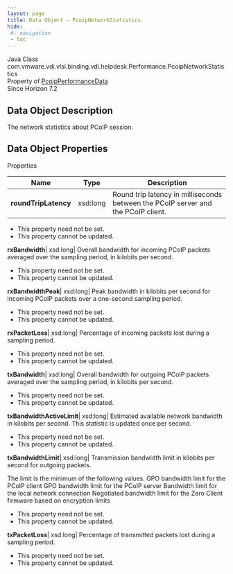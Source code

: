 ```yaml
---
layout: page
title: Data Object - PcoipNetworkStatistics
hide:
 #- navigation
 - toc
---
```






Java Class
    com.vmware.vdi.vlsi.binding.vdi.helpdesk.Performance.PcoipNetworkStatistics  
Property of
     [PcoipPerformanceData](vdi.helpdesk.Performance.PcoipPerformanceData.md#field_detail)  
Since 
    Horizon 7.2

## Data Object Description 

The network statistics about PCoIP session. 

## Data Object Properties

Properties

Name |  Type |  Description   
---|---|---  
**roundTripLatency**|  xsd:long|  Round trip latency in milliseconds between the PCoIP server and the PCoIP client.   


* This property need not be set.
* This property cannot be updated.

  
**rxBandwidth**|  xsd:long|  Overall bandwidth for incoming PCoIP packets averaged over the sampling period, in kilobits per second.   


* This property need not be set.
* This property cannot be updated.

  
**rxBandwidthPeak**|  xsd:long|  Peak bandwidth in kilobits per second for incoming PCoIP packets over a one-second sampling period.   


* This property need not be set.
* This property cannot be updated.

  
**rxPacketLoss**|  xsd:long|  Percentage of incoming packets lost during a sampling period.   


* This property need not be set.
* This property cannot be updated.

  
**txBandwidth**|  xsd:long|  Overall bandwidth for outgoing PCoIP packets averaged over the sampling period, in kilobits per second.   


* This property need not be set.
* This property cannot be updated.

  
**txBandwidthActiveLimit**|  xsd:long|  Estimated available network bandwidth in kilobits per second. This statistic is updated once per second.   


* This property need not be set.
* This property cannot be updated.

  
**txBandwidthLimit**|  xsd:long|  Transmission bandwidth limit in kilobits per second for outgoing packets. 

The limit is the minimum of the following values.  GPO bandwidth limit for the PCoIP client  GPO bandwidth limit for the PCoIP server  Bandwidth limit for the local network connection  Negotiated bandwidth limit for the Zero Client firmware based on encryption limits  
  


* This property need not be set.
* This property cannot be updated.

  
**txPacketLoss**|  xsd:long|  Percentage of transmitted packets lost during a sampling period.   


* This property need not be set.
* This property cannot be updated.

  
  
  
  
  
  

